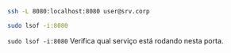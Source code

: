 
```sh
ssh -L 8080:localhost:8080 user@srv.corp

sudo lsof -i:8080
```

`sudo lsof -i:8080`
Verifica qual serviço está rodando nesta porta.
